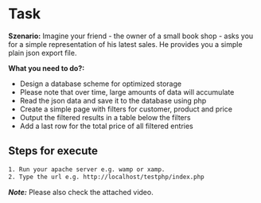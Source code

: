 # Task

**Szenario:**
Imagine your friend - the owner of a small book shop - asks you for a simple representation of his latest sales.
He provides you a simple plain json export file.

**What you need to do?:**
- Design a database scheme for optimized storage
- Please note that over time, large amounts of data will accumulate
- Read the json data and save it to the database using php
- Create a simple page with filters for customer, product and price
- Output the filtered results in a table below the filters
- Add a last row for the total price of all filtered entries

## Steps for execute

```bash
1. Run your apache server e.g. wamp or xamp.
2. Type the url e.g. http://localhost/testphp/index.php
```

_**Note:**_ Please also check the attached video.

